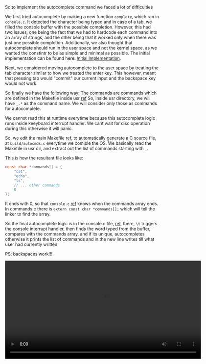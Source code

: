 So to implement the autocomplete command we faced a lot of difficulties

We first tried autocomplete by making a new function ```complete```, which ran in ```console.c```. It detected the character being typed and in case of a tab, we filled the console buffer with the possible completion. However, this had two issues, one being the fact that we had to hardcode each command into an array of strings, and the other being that it worked only when there was just one possible completion. Additionally, we also thought that autocomplete should run in the user space and not the kernel space, as we wanted the constintr to be as simple and minimal as possible. The initial implementation can be found here:
[Initial Implementation](https://github.com/IITGN-Operating-Systems/programming-assignment-1-child-killers/commit/ce678bbb7e4d99a20360e9143131a581b700b5e9).

Next, we considered moving autocomplete to the user space by treating the tab character similar to how we treated the enter key. This however, meant that pressing tab would "commit" our current input and the backspace key would not work. 

So finally we have the following way:
The commands are commands which are defined in the Makefile inside usr [ref](./../usr/Makefile)
So, inside usr directory, we will have `_.*` as the command name. We will consider only those as commands for autocomplete.

We cannot read this at runtime everytime because this autocomplete logic runs inside keeyboard interrupt handler. We cant wait for disc operation during this otherwise it will panic.

So, we edit the main Makefile [ref](./../Makefile), to automatically generate a C source file, at `build/autocmds.c` everytime we comiple the OS.
We basically read the Makefile in usr dir, and extract out the list of commands starting with `_`.

This is how the resultant file looks like:

```c
const char *commands[] = {
    "cat",
    "echo",
    "ls",
    // ... other commands
    0
};
```

It ends with 0, so that `console.c` [ref](./../console.c) knows when the commands array ends. In commands.c there is `extern const char *commands[];` which will tell the linker to find the array.

So the final autocomplete logic is in the console.c file, [ref](./../console.c), there, `\t` triggers the console interrupt handler, then finds the word typed from the buffer, compares with the commands array, and if its unique, autocompletes otherwise it prints the list of commands and in the new line writes till what user had currently written.

PS: backspaces work!!!

<video width="640" controls>
  <source src="./media/autocomplete_1.mp4" type="video/mp4">
</video>

